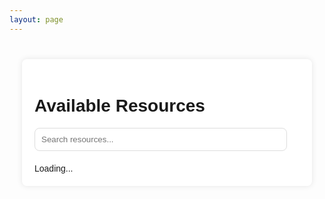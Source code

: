```yaml
---
layout: page
---
```


<style>
        .resource-wrapper {
            font-family: Arial, sans-serif;
            padding: 20px;
            display: flex;
            justify-content: center;
            align-items: flex-start; /* Align items to the top */
            min-height: 100vh;
            box-sizing: border-box;
            margin-top: 20px; /* Adjust gap from the top of the page */
        }
        .resource-container {
            max-width: 800px;
            width: 100%;
            padding: 20px;
            background-color: #fff;
            border-radius: 8px;
            box-shadow: 0 0 10px rgba(0, 0, 0, 0.1);
            box-sizing: border-box;
        }
        .search-bar {
            margin-bottom: 20px; /* Gap between search bar and resource list */
            padding: 10px;
            border-radius: 8px;
            border: 1px solid #ddd;
            width: calc(100% - 20px); /* Full width minus padding */
            box-sizing: border-box;
        }
        .resource-list {
            display: flex;
            flex-direction: column;
            gap: 20px;
            width: 100%;
            text-align: left; /* Align text to the left */
            box-sizing: border-box;
        }
        .resource {
            display: flex;
            align-items: center;
            gap: 20px;
            border: 1px solid #ddd;
            padding: 10px;
            border-radius: 8px;
            background-color: #f9f9f9;
        }
        .resource img {
            width: 150px;
            height: 150px;
            border-radius: 8px;
            cursor: pointer;
        }
        .resource-details {
            flex: 1;
        }
        .resource-title {
            font-size: 20px;
            margin: 0;
        }
        .resource-description {
            margin: 5px 0 0 0;
            color: #666;
        }

        /* Responsive Design */
        @media (max-width: 768px) {
            .resource-container {
                padding: 10px;
            }
            .search-bar {
                margin-bottom: 10px; /* Adjust gap for smaller screens */
                padding: 8px;
                width: calc(100% - 16px); /* Adjust width for smaller screens */
            }
            .resource {
                flex-direction: column; /* Stack image and text vertically */
                align-items: flex-start; /* Align items to the left */
                text-align: left; /* Align text to the left */
            }
            .resource img {
                width: 100%;
                height: auto;
                margin-bottom: 10px; /* Add space between image and text */
            }
            .resource-title {
                font-size: 18px; /* Adjust font size for smaller screens */
            }
            .resource-description {
                font-size: 14px; /* Adjust font size for smaller screens */
            }
        }
    </style>
<body>
    <div class="resource-wrapper">
        <div class="resource-container">
            <h1>Available Resources</h1>
            <input type="text" id="search-bar" class="search-bar" placeholder="Search resources...">
            <div class="resource-list" id="resource-list">
                <!-- Resources will be inserted here -->
                Loading...
            </div>
        </div>
    </div>
    <script src="script.js"></script>
</body>